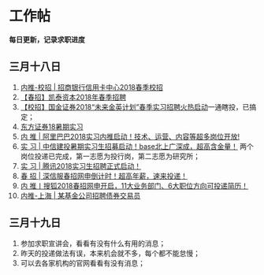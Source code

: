 # 工作帖
**每日更新，记录求职进度**

## 三月十八日
1. [内推-校招 | 招商银行信用卡中心2018春季校招](https://mp.weixin.qq.com/s/L78ihFtdsKkoB64bCCcYUw)
2. [【春招】凯泰资本2018年春季招聘](https://mp.weixin.qq.com/s/JSgFcXTj8L8-6AOE-SozcQ)
3. [【校招】国金证券2018“未来金英计划”春季实习招聘火热启动](https://mp.weixin.qq.com/s/HPtWVK60dhMprHQVuhaRhA)一通瞎投，已搞定；
4. [东方证券18暑期实习](https://mp.weixin.qq.com/s/2EsfH2soZBxgfFEkIP3j3Q)
5. [内 推 | 阿里巴巴2018实习内推启动！技术、运营、内容等超多岗位开放!](https://mp.weixin.qq.com/s/nANPoRpAtfGAgdlQnPrxmg)
6. [实 习 | 中信建投暑期实习生招募启动！base北上广深成，超高含金量！](https://mp.weixin.qq.com/s/A1fPqkOgY2brUZ3s5nyEGA) 两个岗位投递已完成，第一志愿为投行岗，第二志愿为研究所；
7. [实 习 | 腾讯2018实习生招聘正式启动！](https://mp.weixin.qq.com/s/u-JMZECrKOgD3OgMF25BUA)
8. [春 招 | 深信服春招网申倒计时！超高年薪，速来投递！](https://mp.weixin.qq.com/s/TH1ofm1mtNeIIk0U6FCkVw)
9. [内 推丨搜狐2018春招网申开启，11大业务部门、6大职位方向可投递简历！](https://mp.weixin.qq.com/s/r7CD1SYaqV_EuCJlzekMWg)
10. [内推-上海 | 某基金公司招聘债券交易员](https://mp.weixin.qq.com/s/2xNeHieQIQg58JM-szL2Mg)

## 三月十九日
1. 参加求职宣讲会，看看有没有什么有用的消息；
2. 昨天的投递做法有误，本来机会就不多，每个都不能怠慢；
3. 可以去各家机构的官网看看有没有消息；

